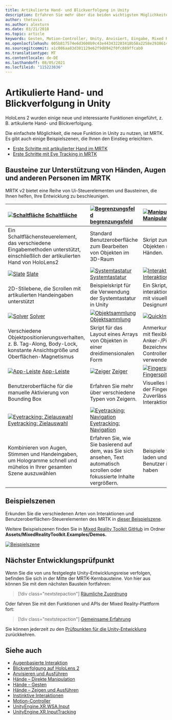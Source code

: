 ```yaml
---
title: Artikulierte Hand- und Blickverfolgung in Unity
description: Erfahren Sie mehr über die beiden wichtigsten Möglichkeiten zum Ergreifen von Aktionen beim Anvieren in Unity, Handgesten und Motion-Controller.
author: thetuvix
ms.author: alexturn
ms.date: 03/21/2018
ms.topic: article
keywords: Gesten, Motion-Controller, Unity, Anvisiert, Eingabe, Mixed Reality-Headset, Windows Mixed Reality-Headset, Virtual Reality-Headset, MRTK, Mixed Reality Toolkit
ms.openlocfilehash: 005b817574e6d3600b9c43e443432203418b58a2258e2938614cc549ab7539c2
ms.sourcegitcommit: a1c086aa83d381129e62f9d8942f0fc889ffcab0
ms.translationtype: MT
ms.contentlocale: de-DE
ms.lasthandoff: 08/05/2021
ms.locfileid: "115223836"
---
```

# <a name="articulated-hand-and-eye-tracking-in-unity"></a>Artikulierte Hand- und Blickverfolgung in Unity

HoloLens 2 wurden einige neue und interessante Funktionen eingeführt, z. B. artikulierte Hand- und Blickverfolgung.

Die einfachste Möglichkeit, die neue Funktion in Unity zu nutzen, ist MRTK. Es gibt auch einige Beispielszenen, die Ihnen den Einstieg erleichtern.

* [Erste Schritte mit artikulierter Hand im MRTK](/windows/mixed-reality/mrtk-unity/features/input/hand-tracking)
* [Erste Schritte mit Eye Tracking in MRTK](/windows/mixed-reality/mrtk-unity/features/input/eye-tracking/eye-tracking-main)

## <a name="building-blocks-supporting-hands-eyes-and-others-in-mrtk"></a>Bausteine zur Unterstützung von Händen, Augen und anderen Personen im MRTK

MRTK v2 bietet eine Reihe von Ui-Steuerelementen und Bausteinen, die Ihnen helfen, Ihre Entwicklung zu beschleunigen.

|  [![Schaltfläche](images/MRTK_Button_Main.png)](/windows/mixed-reality/mrtk-unity/features/ux-building-blocks/button) [Schaltfläche](/windows/mixed-reality/mrtk-unity/features/ux-building-blocks/button) | [ ![ Begrenzungsfeld](images/MRTK_BoundingBox_Main.png)](/windows/mixed-reality/mrtk-unity/features/ux-building-blocks/bounding-box) [begrenzungsfeld](/windows/mixed-reality/mrtk-unity/features/ux-building-blocks/bounding-box) | [ ![ Manipulation Handler](images/MRTK_Manipulation_Main.png)](/windows/mixed-reality/mrtk-unity/features/ux-building-blocks/manipulation-handler) [Manipulation Handler](/windows/mixed-reality/mrtk-unity/features/ux-building-blocks/manipulation-handler) |
|:--- | :--- | :--- |
| Ein Schaltflächensteuerelement, das verschiedene Eingabemethoden unterstützt, einschließlich der artikulierten Hand von HoloLens2 | Standard Benutzeroberfläche zum Bearbeiten von Objekten im 3D-Raum | Skript zum Manipulieren von Objekten mit einer oder zwei Händen. |
|  [![Slate](images/MRTK_Slate_Main.png)](/windows/mixed-reality/mrtk-unity/features/ux-building-blocks/slate) [Slate](/windows/mixed-reality/mrtk-unity/features/ux-building-blocks/slate) | [![Systemtastatur](images/MRTK_SystemKeyboard_Main.png)](/windows/mixed-reality/mrtk-unity/features/ux-building-blocks/system-keyboard) [Systemtastatur](/windows/mixed-reality/mrtk-unity/features/ux-building-blocks/system-keyboard) | [![Interaktionsfähig](images/InteractableExamples.png)](/windows/mixed-reality/mrtk-unity/features/ux-building-blocks/interactable) [Interaktionsfähig](/windows/mixed-reality/mrtk-unity/features/ux-building-blocks/interactable) |
| 2D-Stilebene, die Scrollen mit artikulierten Handeingaben unterstützt | Beispielskript für die Verwendung der Systemtastatur in Unity  | Ein Skript, um Objekte interaktionsfähig zu machen, mit visuellen Zuständen und Designunterstützung. |
|  [![Solver](images/MRTK_Solver_Main.png)](/windows/mixed-reality/mrtk-unity/features/ux-building-blocks/solvers/solver) [Solver](/windows/mixed-reality/mrtk-unity/features/ux-building-blocks/solvers/solver) | [![Objektsammlung](images/MRTK_ObjectCollection_Main.png)](/windows/mixed-reality/mrtk-unity/features/ux-building-blocks/object-collection) [Objektsammlung](/windows/mixed-reality/mrtk-unity/features/ux-building-blocks/object-collection) | [![QuickInfo](images/MRTK_Tooltip_Main.png)](/windows/mixed-reality/mrtk-unity/features/ux-building-blocks/tooltip) [QuickInfo](/windows/mixed-reality/mrtk-unity/features/ux-building-blocks/tooltip) |
| Verschiedene Objektpositionierungsverhalten, z. B. Tag-Along, Body-Lock, konstante Ansichtsgröße und Oberflächen-Magnetismus | Skript für das Layout eines Arrays von Objekten in einer dreidimensionalen Form | Anmerkungsbenutzeroberfläche mit flexiblem Anker-/Pivotsystem, das zum Bezeichnen von Motion-Controllern und -Objekten verwendet werden kann. |
|  [![App-Leiste](images/MRTK_AppBar_Main.png)](/windows/mixed-reality/mrtk-unity/features/ux-building-blocks/app-bar) [App-Leiste](/windows/mixed-reality/mrtk-unity/features/ux-building-blocks/app-bar) | [![ Zeiger](images/MRTK_Pointer_Main.png)](/windows/mixed-reality/mrtk-unity/features/input/pointers) [Zeiger](/windows/mixed-reality/mrtk-unity/features/input/pointers) | [![Fingerspitzenvisualisierung](images/MRTK_FingertipVisualization_Main.png)](/windows/mixed-reality/mrtk-unity/features/ux-building-blocks/fingertip-visualization) [Fingerspitzenvisualisierung](/windows/mixed-reality/mrtk-unity/features/ux-building-blocks/fingertip-visualization) |
| Benutzeroberfläche für die manuelle Aktivierung von Bounding Box | Erfahren Sie mehr über verschiedene Typen von Zeigern. | Visuelles Erscheinungsbild auf der Fingerspitze, wodurch die Zuverlässigkeit für die direkte Interaktion verbessert wird |
|  [![Eyetracking: Zielauswahl](images/mrtk_et_targetselect.png)](/windows/mixed-reality/mrtk-unity/features/input/eye-tracking/eye-tracking-target-selection) [Eyetracking: Zielauswahl](/windows/mixed-reality/mrtk-unity/features/input/eye-tracking/eye-tracking-target-selection) | [![Eyetracking: Navigation](images/mrtk_et_navigation.png)](/windows/mixed-reality/mrtk-unity/features/input/eye-tracking/eye-tracking-navigation) [Eyetracking: Navigation](/windows/mixed-reality/mrtk-unity/features/input/eye-tracking/eye-tracking-navigation) |
| Kombinieren von Augen, Stimmen und Handeingaben, um Hologramme schnell und mühelos in Ihrer gesamten Szene auszuwählen | Erfahren Sie, wie Sie basierend auf dem, was Sie sich ansehen, Text automatisch scrollen oder fokussierte Inhalte vergrößern.| Beispiele für protokollieren, laden und visualisieren, was Benutzer in Ihrer App betrachtet haben |

## <a name="example-scenes"></a>Beispielszenen

Erkunden Sie die verschiedenen Arten von Interaktionen und Benutzeroberflächen-Steuerelementen des MRTK in [dieser Beispielszene](/windows/mixed-reality/mrtk-unity/features/example-scenes/hand-interaction-examples).

Weitere Beispielszenen finden Sie in [Mixed Reality Toolkit GitHub](https://github.com/Microsoft/MixedRealityToolkit-Unity) im Ordner **Assets/MixedRealityToolkit.Examples/Demos.**

[![Beispielszene](images/MRTK_Examples.png)](/windows/mixed-reality/mrtk-unity/features/example-scenes/hand-interaction-examples)

## <a name="next-development-checkpoint"></a>Nächster Entwicklungsprüfpunkt

Wenn Sie die von uns festgelegte Unity-Entwicklungsreise verfolgen, befinden Sie sich in der Mitte der MRTK-Kernbausteine. Von hier aus können Sie mit dem nächsten Baustein fortfahren:

> [!div class="nextstepaction"]
> [Räumliche Zuordnung](spatial-mapping-in-unity.md)

Oder fahren Sie mit den Funktionen und APIs der Mixed Reality-Plattform fort:

> [!div class="nextstepaction"]
> [Gemeinsame Erfahrung](shared-experiences-in-unity.md)

Sie können jederzeit zu den [Prüfpunkten für die Unity-Entwicklung](unity-development-overview.md#2-core-building-blocks) zurückkehren.

## <a name="see-also"></a>Siehe auch

* [Augenbasierte Interaktion](../../design/eye-gaze-interaction.md)
* [Blickverfolgung auf HoloLens 2](../../design/eye-tracking.md)
* [Anvisieren und Ausführen](../../design/gaze-and-commit.md)
* [Hände – Direkte Manipulation](../../design/direct-manipulation.md)
* [Hände – Gesten](../../design/gaze-and-commit.md#composite-gestures)
* [Hände – Zeigen und Ausführen](../../design/point-and-commit.md)
* [Instinktive Interaktionen](../../design/interaction-fundamentals.md)
* [Motion-Controller](../../design/motion-controllers.md)
* [UnityEngine.XR.WSA.Input](https://docs.unity3d.com/ScriptReference/XR.WSA.Input.InteractionManager.html)
* [UnityEngine.XR.InputTracking](https://docs.unity3d.com/ScriptReference/XR.InputTracking.html)